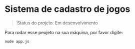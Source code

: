 # Sistema de cadastro de jogos

> Status do projeto: Em desenvolvimento

Para rodar esse peojeto na sua máquina, por favor digite:
```
node app.js
```
